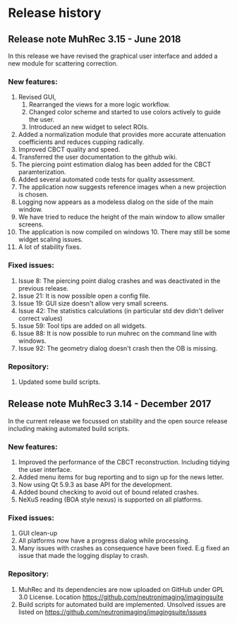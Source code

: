 # Release history
## Release note MuhRec 3.15 - June 2018
In this release we have revised the graphical user interface and added a new module for scattering correction.

### New features:
1. Revised GUI, 
	1. Rearranged the views for a more logic workflow. 
	2. Changed color scheme and started to use colors actively to guide the user.
	3. Introduced an new widget to select ROIs.
2. Added a normalization module that provides more accurate attenuation coefficients and reduces cupping radically.
3. Improved CBCT quality and speed.
4. Transferred the user documentation to the github wiki.
5. The piercing point estimation dialog has been added for the CBCT paramterization.
6. Added several automated code tests for quality assessment.
7. The application now suggests reference images when a new projection is chosen.
8. Logging now appears as a modeless dialog on the side of the main window.
9. We have tried to reduce the height of the main window to allow smaller screens.
10. The application is now compiled on windows 10. There may still be some widget scaling issues.
11. A lot of stability fixes.

### Fixed issues:
1. Issue 8: The piercing point dialog crashes and was deactivated in the previous release.
2. Issue 21: It is now possible open a config file.
3. Issue 19: GUI size doesn't allow very small screens.
4. Issue 42: The statistics calculations (in particular std dev didn't deliver correct values)
5. Issue 59: Tool tips are added on all widgets.
6. Issue 88: It is now possible to run muhrec on the command line with windows.
7. Issue 92: The geometry dialog doesn't crash then the OB is missing.

### Repository:
1. Updated some build scripts.

## Release note MuhRec3 3.14 - December 2017
In the current release we focussed on stability and the open source release including making automated build scripts.

### New features:
1. Improved the performance of the CBCT reconstruction. Including tidying the user interface.
2. Added menu items for bug reporting and to sign up for the news letter.
3. Now using Qt 5.9.3 as base API for the development.
4. Added bound checking to avoid out of bound related crashes.
5. NeXuS reading (BOA style nexus) is supported on all platforms. 

### Fixed issues:
1. GUI clean-up
2. All platforms now have a progress dialog while processing.
3. Many issues with crashes as consequence have been fixed. E.g fixed an issue that made the logging display to crash.

### Repository:
1. MuhRec and its dependencies are now uploaded on GitHub under GPL 3.0 License. Location https://github.com/neutronimaging/imagingsuite
2. Build scripts for automated build are implemented.
Unsolved issues are listed on https://github.com/neutronimaging/imagingsuite/issues
